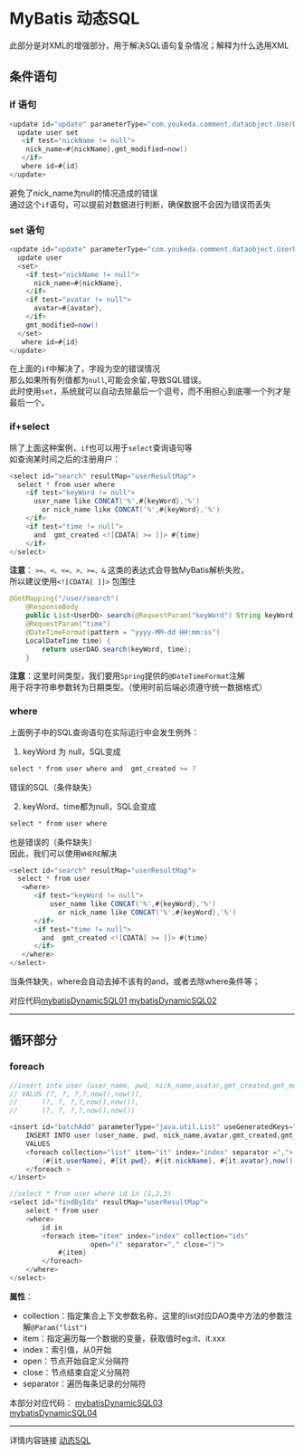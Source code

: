 # MyBatis 动态SQL
此部分是对XML的增强部分，用于解决SQL语句复杂情况；解释为什么选用XML
## 条件语句
### if 语句
```java
<update id="update" parameterType="com.youkeda.comment.dataobject.UserDO">
  update user set
   <if test="nickName != null">
    nick_name=#{nickName},gmt_modified=now()
   </if>
   where id=#{id}
</update>
```
避免了nick_name为null的情况造成的错误<br/>
通过这个`if`语句，可以提前对数据进行判断，确保数据不会因为错误而丢失
### set 语句
```java
<update id="update" parameterType="com.youkeda.comment.dataobject.UserDO">
  update user
  <set>
    <if test="nickName != null">
      nick_name=#{nickName},
    </if>
    <if test="avatar != null">
      avatar=#{avatar},
    </if>
    gmt_modified=now()
  </set>
   where id=#{id}
</update>
```
在上面的`if`中解决了，字段为空的错误情况<br/>
那么如果所有列值都为`null`,可能会余留`,`导致SQL错误。<br/>
此时使用`set`，系统就可以自动去除最后一个逗号，而不用担心到底哪一个列才是最后一个。
### if+select
除了上面这种案例，`if`也可以用于`select`查询语句等<br>
如查询某时间之后的注册用户：
```java
<select id="search" resultMap="userResultMap">
  select * from user where
    <if test="keyWord != null">
      user_name like CONCAT('%',#{keyWord},'%')
        or nick_name like CONCAT('%',#{keyWord},'%')
    </if>
    <if test="time != null">
      and  gmt_created <![CDATA[ >= ]]> #{time}
    </if>
</select>
```
**注意**： `>=、<、<=、>、>=、&` 这类的表达式会导致MyBatis解析失败，<br>所以建议使用`<![CDATA[ ]]>` 包围住

```java
@GetMapping("/user/search")
    @ResponseBody
    public List<UserDO> search(@RequestParam("keyWord") String keyWord,
    @RequestParam("time")
    @DateTimeFormat(pattern = "yyyy-MM-dd HH:mm:ss")
    LocalDateTime time) {
        return userDAO.search(keyWord, time);
    }
```
**注意**：这里时间类型，我们要用`Spring`提供的`@DateTimeFormat`注解<br>
用于将字符串参数转为日期类型。（使用时前后端必须遵守统一数据格式）

### where
上面例子中的SQL查询语句在实际运行中会发生例外：<br>
1. keyWord 为 null，SQL变成 
```java
select * from user where and  gmt_created >= ?
```
错误的SQL（条件缺失）

2. keyWord、time都为null，SQL会变成
```java
select * from user where
```
也是错误的（条件缺失）<br>
因此，我们可以使用`WHERE`解决
```java
<select id="search" resultMap="userResultMap">
  select * from user
   <where>
      <if test="keyWord != null">
          user_name like CONCAT('%',#{keyWord},'%')
            or nick_name like CONCAT('%',#{keyWord},'%')
      </if>
      <if test="time != null">
        and  gmt_created <![CDATA[ >= ]]> #{time}
      </if>
   </where>
</select>
```
当条件缺失，where会自动去掉不该有的and，或者去除where条件等；<br>

对应代码[mybatisDynamicSQL01](/codes/mybatisDynamicSQL01/) [mybatisDynamicSQL02](/codes/mybatisDynamicSQL02/)

---

## 循环部分
### foreach
```java
//insert into user (user_name, pwd, nick_name,avatar,gmt_created,gmt_modified) 
// VALUS (?, ?, ?,?,now(),now()),
//      (?, ?, ?,?,now(),now()),
//      (?, ?, ?,?,now(),now())

<insert id="batchAdd" parameterType="java.util.List" useGeneratedKeys="true" keyProperty="id">
    INSERT INTO user (user_name, pwd, nick_name,avatar,gmt_created,gmt_modified)
    VALUES
    <foreach collection="list" item="it" index="index" separator =",">
        (#{it.userName}, #{it.pwd}, #{it.nickName}, #{it.avatar},now(),now())
    </foreach >
</insert>

//select * from user where id in (1,2,3)
<select id="findByIds" resultMap="userResultMap">
    select * from user
    <where>
        id in
        <foreach item="item" index="index" collection="ids"
                    open="(" separator="," close=")">
            #{item}
        </foreach>
    </where>
</select>
```
**属性**：
- collection：指定集合上下文参数名称，这里的list对应DAO类中方法的参数注解`@Param("list")`
- item：指定遍历每一个数据的变量，获取值时eg:it、it.xxx
- index：索引值，从0开始
- open：节点开始自定义分隔符
- close：节点结束自定义分隔符
- separator：遍历每条记录的分隔符

本部分对应代码：
[mybatisDynamicSQL03](/codes/mybatisDynamicSQL03/) <br>
[mybatisDynamicSQL04](/codes/mybatisDynamicSQL04/)

---

详情内容链接 [动态SQL](https://mybatis.net.cn/dynamic-sql.html)
